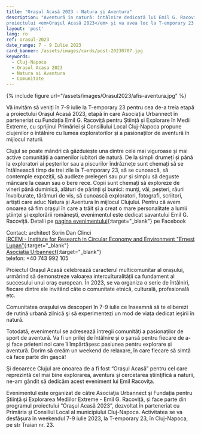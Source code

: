 ```yaml
---
title: "Orașul Acasă 2023 - Natura și Aventura"
description: "Aventură în natură: întâlnire dedicată lui Emil G. Racoviță. Evenimentul e parte a
proiectului <em>Orașul Acasă 2023</em> și va avea loc la T-emporary 23 în Cluj-Napoca, str. Traian nr. 23."
layout: 'post'
lang: ro
ref: orasul-2023
date_range: 7 - 9 Iulie 2023
card_banner: /assets/images/cards/post-20230707.jpg
keywords:
  - Cluj-Napoca
  - Orasul Acasa 2023
  - Natura si Aventura
  - Comunitate
---
```


{% include figure url="/assets/images/Orasul2023/afis-aventura.jpg" %}

Vă invităm să veniți în 7-9 iulie la T-emporary 23 pentru cea de-a treia etapă a proiectului Orașul Acasă 2023, etapă în care Asociația Urbannect în parteneriat cu Fundația Emil G. Racoviță pentru Știință și Explorare în Medii Extreme, cu sprijinul Primăriei și Consiliului Local Cluj-Napoca propune clujenilor o întâlnire cu lumea exploratorilor și a pasionaților de aventură în mijlocul naturii.

Clujul se poate mândri că găzduiește una dintre cele mai viguroase și mai active comunități a oamenilor iubitori de natură. De la simpli drumeți și până la exploratori ai peșterilor sau a piscurilor îndrăznețe sunt chemați să se întâlnească timp de trei zile la T-emporary 23, să se cunoască, să contemple expoziții, să audieze prelegeri sau pur și simplu să deguste mâncare la ceaun sau o bere rece. Copii sunt chemați să exploreze de vineri până duminică, alături de părinți și bunici: munți, văi, peșteri, râuri învolburate, tărâmuri de vis, să cunoască exploratori, fotografi, scriitori, artiști care aduc Natura și Aventura în mijlocul Clujului. Pentru că avem onoarea să fim orașul în care a trăit și a creat o mare personalitate a lumii științei și explorării românești, evenimentul este dedicat savantului Emil G. Racoviță.
Detalii pe [pagina evenimentului](https://fb.me/e/2AWuSSXuE){:target="_blank"} pe Facebook

Contact: architect Sorin Dan Clinci \
[IRCEM - Institute for Research in Circular Economy and Environment "Ernest Lupan"](http://www.ircem.ro/home-2){:target="_blank"} \
[Asociația Urbannect](https://www.facebook.com/urbannect){:target="_blank"} \
telefon: +40 743 992 105

Proiectul Orașul Acasă celebrează caracterul multicomunitar al orașului, urmărind să demonstreze valoarea interculturalității ca fundament al succesului unui oraș european. În 2023, se va organiza o serie de întâlniri, fiecare dintre ele invitând câte o comunitate etnică, culturală, profesională etc.

Comunitatea oraşului va descoperi în 7-9 iulie ce înseamnă să te eliberezi de rutină urbană zilnică şi să experimentezi un mod de viaţa dedicat ieşirii în natură.

Totodată, evenimentul se adresează întregii comunităţi a pasionaților de sport de aventură. Va fi un prilej de întâlnire și o șansă pentru fiecare de a-și face prieteni noi care îi împărtășesc pasiunea pentru explorare și aventură. Dorim să creăm un weekend de relaxare, în care fiecare să simtă că face parte din gaşcă!

Şi deoarece Clujul are onoarea de a fi fost “Oraşul Acasă” pentru cel care reprezintă cel mai bine explorarea, aventura şi cercetarea ştiinţifică a naturii, ne-am gândit să dedicăm acest eveniment lui Emil Racoviţa.

Evenimentul este organizat de către Asociaţia Urbannect şi Fundația pentru Știință și Explorarea Mediilor Extreme - Emil G. Racoviță, și face parte din programul proiectului “Oraşul Acasă 2023”, dezvoltat în parteneriat cu Primăria şi Consiliul Local al municipiului Cluj-Napoca. Activitatea se va desfăşura în weekendul 7-9 iulie 2023, la T-emporary 23, în Cluj-Napoca, pe str Traian nr. 23.

